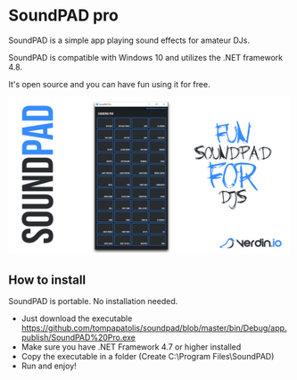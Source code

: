# SoundPAD pro
SoundPAD is a simple app playing sound effects for amateur DJs.

SoundPAD is compatible with Windows 10 and utilizes the .NET framework 4.8.

It's open source and you can have fun using it for free.

![SoundPAD Pro Screenshot](screenshot2.jpg)

## How to install
SoundPAD is portable. No installation needed.

* Just download the executable https://github.com/tompapatolis/soundpad/blob/master/bin/Debug/app.publish/SoundPAD%20Pro.exe
* Make sure you have .NET Framework 4.7 or higher installed
* Copy the executable in a folder (Create C:\Program Files\SoundPAD)
* Run and enjoy!
